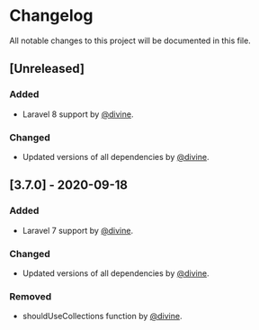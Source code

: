# Changelog
All notable changes to this project will be documented in this file.

## [Unreleased]

### Added
- Laravel 8 support by [@divine](https://github.com/divine).

### Changed
- Updated versions of all dependencies by [@divine](https://github.com/divine).

## [3.7.0] - 2020-09-18

### Added
- Laravel 7 support by [@divine](https://github.com/divine).

### Changed
- Updated versions of all dependencies by [@divine](https://github.com/divine).

### Removed
- shouldUseCollections function by [@divine](https://github.com/divine).
